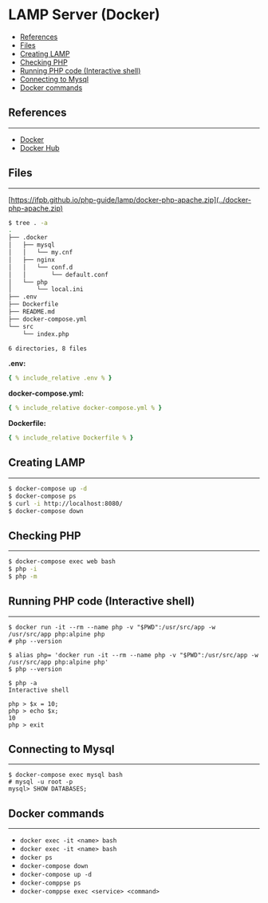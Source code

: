 # LAMP Server (Docker)

- [References](#references)
- [Files](#files)
- [Creating LAMP](#creating-lamp)
- [Checking PHP](#checking-php)
- [Running PHP code (Interactive shell)](#running-php-code-interactive-shell)
- [Connecting to Mysql](#connecting-to-mysql)
- [Docker commands](#docker-commands)

## References

---

- [Docker](https://www.docker.com/)
- [Docker Hub](https://hub.docker.com/)

## Files

---

[https://ifpb.github.io/php-guide/lamp/docker-php-apache.zip](../docker-php-apache.zip)

```sh
$ tree . -a
.
├── .docker
│   ├── mysql
│   │   └── my.cnf
│   ├── nginx
│   │   └── conf.d
│   │       └── default.conf
│   └── php
│       └── local.ini
├── .env
├── Dockerfile
├── README.md
├── docker-compose.yml
└── src
    └── index.php

6 directories, 8 files
```

**.env:**

```yaml
{ % include_relative .env % }
```

**docker-compose.yml:**

```yaml
{ % include_relative docker-compose.yml % }
```

**Dockerfile:**

```yaml
{ % include_relative Dockerfile % }
```

## Creating LAMP

---

```bash
$ docker-compose up -d
$ docker-compose ps
$ curl -i http://localhost:8080/
$ docker-compose down
```

## Checking PHP

---

```sh
$ docker-compose exec web bash
$ php -i
$ php -m
```

## Running PHP code (Interactive shell)

---

```
$ docker run -it --rm --name php -v "$PWD":/usr/src/app -w /usr/src/app php:alpine php
# php --version
```

```
$ alias php= 'docker run -it --rm --name php -v "$PWD":/usr/src/app -w /usr/src/app php:alpine php'
$ php --version
```

```
$ php -a
Interactive shell

php > $x = 10;
php > echo $x;
10
php > exit
```

## Connecting to Mysql

---

```
$ docker-compose exec mysql bash
# mysql -u root -p
mysql> SHOW DATABASES;
```

## Docker commands

---

- `docker exec -it <name> bash`
- `docker exec -it <name> bash`
- `docker ps`
- `docker-compose down`
- `docker-compose up -d`
- `docker-comppse ps`
- `docker-comppse exec <service> <command>`
